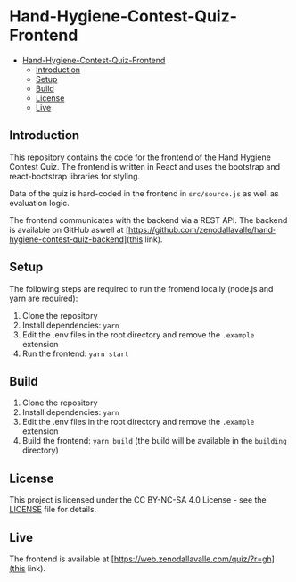 # Hand-Hygiene-Contest-Quiz-Frontend

- [Hand-Hygiene-Contest-Quiz-Frontend](#hand-hygiene-contest-quiz-frontend)
  - [Introduction](#introduction)
  - [Setup](#setup)
  - [Build](#build)
  - [License](#license)
  - [Live](#live)

## Introduction

This repository contains the code for the frontend of the Hand Hygiene Contest Quiz. The frontend is written in React and uses the bootstrap and react-bootstrap libraries for styling.

Data of the quiz is hard-coded in the frontend in `src/source.js` as well as evaluation logic.

The frontend communicates with the backend via a REST API. The backend is available on GitHub aswell at [https://github.com/zenodallavalle/hand-hygiene-contest-quiz-backend](this link).

## Setup

The following steps are required to run the frontend locally (node.js and yarn are required):

1.  Clone the repository
2.  Install dependencies: `yarn`
3.  Edit the .env files in the root directory and remove the `.example` extension
4.  Run the frontend: `yarn start`

## Build

1. Clone the repository
2. Install dependencies: `yarn`
3. Edit the .env files in the root directory and remove the `.example` extension
4. Build the frontend: `yarn build` (the build will be available in the `building` directory)

## License

This project is licensed under the CC BY-NC-SA 4.0 License - see the [LICENSE](LICENSE) file for details.

## Live

The frontend is available at [https://web.zenodallavalle.com/quiz/?r=gh](this link).
